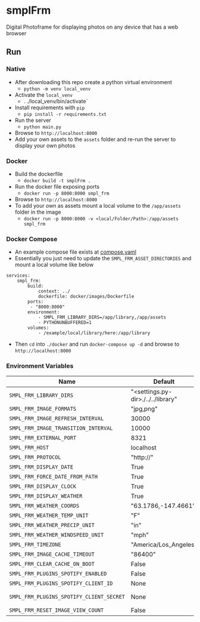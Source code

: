 # smplFrm
Digital Photoframe for displaying photos on any device that has a web browser


## Run
### Native
* After downloading this repo create a python virtual environment                                                    
  * `python -m venv local_venv`
* Activate the `local_venv`
  * . ./local_venv/bin/activate`
* Install requirements with `pip`
  * `pip install -r requirements.txt`
* Run the server
  * `python main.py`
* Browse to `http://localhost:8000`
* Add your own assets to the `assets` folder and re-run the server to display your own photos

### Docker
* Build the dockerfile
  * `docker build -t smplFrm .`
* Run the docker file exposing ports
  * `docker run -p 8000:8000 smpl_frm`
* Browse to `http://localhost:8000`
* To add your own as assets mount a local volume to the `/app/assets` folder in the image
  * `docker run -p 8000:8000 -v <local/Folder/Path>:/app/assets smpl_frm`
### Docker Compose
* An example compose file exists at [compose.yaml](docker/compose/compose.yaml)
* Essentially you just need to update the `SMPL_FRM_ASSET_DIRECTORIES` and mount a local volume like below
```
services:
    smpl_frm:
        build:
            context: ../
            dockerfile: docker/images/Dockerfile
        ports:
         - "8000:8000"
        environment:
            - SMPL_FRM_LIBRARY_DIRS=/app/library,/app/assets
            - PYTHONUNBUFFERED=1
        volumes:
            - /example/local/library/here:/app/library

```
* Then `cd` into `./docker` and run `docker-compose up -d` and browse to `http://localhost:8000`


### Environment Variables

| Name                                    | Default                            | Description                                                                                                               |
|-----------------------------------------|------------------------------------|---------------------------------------------------------------------------------------------------------------------------|
| `SMPL_FRM_LIBRARY_DIRS`                 | "<settings.py-dir>./../../library" | Comma Separated String of directory paths                                                                                 |
| `SMPL_FRM_IMAGE_FORMATS`                | "jpg,png"                          | Comma Separated String of directory paths                                                                                 |
| `SMPL_FRM_IMAGE_REFRESH_INTERVAL`       | 30000                              | How long to display an image (millis)                                                                                     |
| `SMPL_FRM_IMAGE_TRANSITION_INTERVAL`    | 10000                              | How long to transition the image (millis)                                                                                 |
| `SMPL_FRM_EXTERNAL_PORT`                | 8321                               | Used in Docker when the external port differs from the server port                                                        |
| `SMPL_FRM_HOST`                         | localhost                          | Used when running the application on a server                                                                             |
| `SMPL_FRM_PROTOCOL`                     | "http://"                          | Set to "https://" for ssl                                                                                                 |
| `SMPL_FRM_DISPLAY_DATE`                 | True                               | Display date (Month, Year) of photo. This reads the exif image data                                                       |
| `SMPL_FRM_FORCE_DATE_FROM_PATH`         | True                               | Use the filepath to determine date supports `YYYY/MM` 2024/12                                                             |
| `SMPL_FRM_DISPLAY_CLOCK`                | True                               | Display the Clock                                                                                                         |
| `SMPL_FRM_DISPLAY_WEATHER`              | True                               | Display the Weather. [Weather data by Open-Meteo.com](https://open-meteo.com)                                             |
| `SMPL_FRM_WEATHER_COORDS`               | "63.1786,-147.4661"                | Lat,Long for weather                                                                                                      |
| `SMPL_FRM_WEATHER_TEMP_UNIT`            | "F"                                | `F` for Fahrenheit, `C` for Celsius                                                                                       |
| `SMPL_FRM_WEATHER_PRECIP_UNIT`          | "in"                               | `in` for inches, `mm` for millimeters                                                                                     |
| `SMPL_FRM_WEATHER_WINDSPEED_UNIT`       | "mph"                              | `kmh` kilos per hour, `kn` knots, `ms` meters per second, `mph` miles per hour                                            |
| `SMPL_FRM_TIMEZONE`                     | "America/Los_Angeles"              | TZ Identified from [Wikipedia](https://en.wikipedia.org/wiki/List_of_tz_database_time_zones)                              |
| `SMPL_FRM_IMAGE_CACHE_TIMEOUT`          | "86400"                            | Seconds until the image should be removed from the cache                                                                  |
| `SMPL_FRM_CLEAR_CACHE_ON_BOOT`          | False                              | Clears Cache on Service Boot                                                                                              |
| `SMPL_FRM_PLUGINS_SPOTIFY_ENABLED`      | False                              | Enables Spotify Now Playing Plugin                                                                                        |
| `SMPL_FRM_PLUGINS_SPOTIFY_CLIENT_ID`    | None                               | See: https://spotipy.readthedocs.io/en/latest/#getting-started                                                            |
| `SMPL_FRM_PLUGINS_SPOTIFY_CLIENT_SECRET` | None                               | See ^ - Ensure your Redirect URI matches  Http://`SMPL_FRM_HOST`:`SMPL_FRM_EXTERNAL_PORT`/api/v1/plugins/spotify/callback |
| `SMPL_FRM_RESET_IMAGE_VIEW_COUNT`        | False                              | When set to True all image counts are reset.                                                                              |